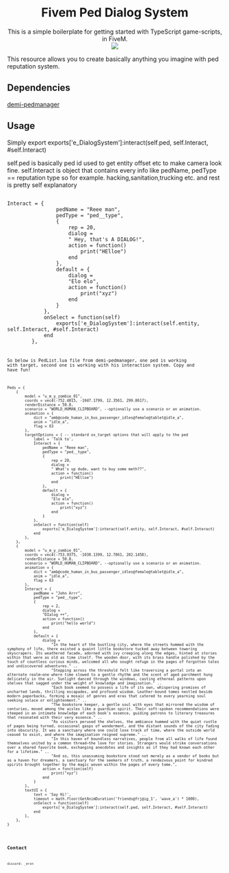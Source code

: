 <h1 align="center">Fivem Ped Dialog System</h1>

<div align="center">
This is a simple boilerplate for getting started with TypeScript game-scripts, in FiveM.
</div>

<div align="center">
<img src="https://cdn.discordapp.com/attachments/1173957604104470530/1194802088283222106/image.png?ex=65b1ad28&is=659f3828&hm=7a6540cebaad449424435fda5eb8a0f7fba3f59c4c64e9ab9462563c11b3ce74&">
</div>

This resource allows you to create basically anything you imagine with ped reputation system.

## Dependencies
<a href="https://github.com/Demigod916/demi-pedmanager">demi-pedmanager<a/>
## Usage
Simply export
exports['e_DialogSystem']:interact(self.ped, self.Interact, #self.Interact)

self.ped is basically ped id used to get entity offset etc to make camera look fine.
self.Interact is object that contains every info like pedName, pedType == reputation type so for example. hacking,sanitation,trucking etc. and rest is pretty self explanatory

<code>
Interact = {
                pedName = "Reee man",
                pedType = "ped__type",
                {
                    rep = 20,
                    dialog =
                    " Hey, that's A DIALOG!",
                    action = function()
                        print("HElloe")
                    end
                },
                default = {
                    dialog =
                    "Elo elo",
                    action = function()
                        print("xyz")
                    end
                }
            },
            onSelect = function(self)
                exports['e_DialogSystem']:interact(self.entity, self.Interact, #self.Interact)
            end
        },
<code/>



So below is PedList.lua file from demi-pedmanager, one ped is working with target, second one is working with his interaction system. Copy and have fun!

<code>
Peds = {
    {
        model = "u_m_y_zombie_01",
        coords = vec4(-752.4815, -1047.1799, 12.3561, 299.8617),
        renderDistance = 50.0,
        scenario = "WORLD_HUMAN_CLIPBOARD", --optionally use a scenario or an animation.
        animation = {
            dict = "amb@code_human_in_bus_passenger_idles@female@tablet@idle_a",
            anim = "idle_a",
            flag = 63
        },
        targetOptions = { -- standard ox_target options that will apply to the ped
            label = 'Talk to',
            Interact = {
                pedName = "Reee man",
                pedType = "ped__type",
                {
                    rep = 20,
                    dialog =
                    " What's up dude, want to buy some meth??",
                    action = function()
                        print("HElloe")
                    end
                },
                default = {
                    dialog =
                    "Elo elo",
                    action = function()
                        print("xyz")
                    end
                }
            },
            onSelect = function(self)
                exports['e_DialogSystem']:interact(self.entity, self.Interact, #self.Interact)
            end
        },
    },
    {
        model = "u_m_y_zombie_01",
        coords = vec4(-753.9375, -1038.1399, 12.7861, 202.1458),
        renderDistance = 50.0,
        scenario = "WORLD_HUMAN_CLIPBOARD", --optionally use a scenario or an animation.
        animation = {
            dict = "amb@code_human_in_bus_passenger_idles@female@tablet@idle_a",
            anim = "idle_a",
            flag = 63
        },
        Interact = {
            pedName = "John Arrr",
            pedType = "ped__type",
            {
                rep = 2,
                dialog =
                "DIalog ++",
                action = function()
                    print("hello world")
                end
            },
            default = {
                dialog =
                    "In the heart of the bustling city, where the streets hummed with the symphony of life, there existed a quaint little bookstore tucked away between towering skyscrapers. Its weathered facade, adorned with ivy creeping along the edges, hinted at stories within that were as old as time itself. The wooden door, with its brass handle polished by the touch of countless curious minds, welcomed all who sought refuge in the pages of forgotten tales and undiscovered adventures." ..
                    "Stepping across the threshold felt like traversing a portal into an alternate realm—one where time slowed to a gentle rhythm and the scent of aged parchment hung delicately in the air. Sunlight danced through the windows, casting ethereal patterns upon shelves that sagged under the weight of knowledge and imagination." ..
                    "Each book seemed to possess a life of its own, whispering promises of uncharted lands, thrilling escapades, and profound wisdom. Leather-bound tomes nestled beside modern paperbacks, forming a mosaic of genres and eras that catered to every yearning soul seeking solace or enlightenment." ..
                    "The bookstore keeper, a gentle soul with eyes that mirrored the wisdom of centuries, moved among the aisles like a guardian spirit. Their soft-spoken recommendations were steeped in an intimate knowledge of each book's essence, guiding patrons to literary treasures that resonated with their very essence." ..
                    "As visitors perused the shelves, the ambiance hummed with the quiet rustle of pages being turned, occasional gasps of wonderment, and the distant sounds of the city fading into obscurity. It was a sanctuary where one could lose track of time, where the outside world ceased to exist, and where the imagination reigned supreme." ..
                    "In this haven of boundless narratives, people from all walks of life found themselves united by a common thread—the love for stories. Strangers would strike conversations over a shared favorite book, exchanging anecdotes and insights as if they had known each other for a lifetime." ..
                    "And so, this unassuming bookstore stood not merely as a vendor of books but as a haven for dreamers, a sanctuary for the seekers of truth, a rendezvous point for kindred spirits brought together by the magic woven within the pages of every tome.",
                action = function(self)
                    print("xyz")
                end
            }
        },
        textUI = {
            text = 'Say Hi!',
            timeout = math.floor(GetAnimDuration('friends@frj@ig_1', 'wave_a') * 1000),
            onSelect = function(self)
                exports['e_DialogSystem']:interact(self.ped, self.Interact, #self.Interact)
            end
        },
    },
}

<code/>

## Contact
discord: _erzn
